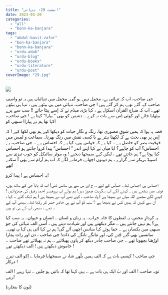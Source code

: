 ```yaml
---
title: "نشست 29: تنہائی!"
date: 2023-03-20
categories: 
  - "all"
  - "bonn-ka-banjara"
tags: 
  - "abdul-basit-zafar"
  - "bon-ka-banjara"
  - "bonn-ka-banjara"
  - "urdu-adab"
  - "urdu-blog"
  - "urdu-books"
  - "urdu-literature"
  - "urdu-post"
coverImage: "29.jpg"
---
```


![](images/29-300x225.jpg)

جی صاحب، اب کہ تنہائی ہے، محفل نہیں ہو گی۔ محفل میں تنہائیاں ہیں یہ تو واصف صاؔحب کہہ گئے تھے، ہم کر گئے ہیں ! جی صاحب، تنہائی میں ہی بیٹھے ہیں ، تنہا ہی بیٹھے تھے.. اب کہ منہاج القرآن اسکوؔل ہے ، کہا بڑی میڈم نے کہ اِسے پیٹا جائے !! سب سے پرے بیٹھایا جائے اور کوئی اِس سے بات نہ کرے .. دشمن کو بھی ” پیارا“ کہتا ہے ! جی صاحب، کہا تھا ہم نے پیارا! سبھی کو!

قصہ یہ ہوا کہ ہمیں شوقِ مصوری تھا، رنگ و نگارِ حیات کو دیکھا کیے ہم بھی لکھا کیے ! کہ اِس پر بھی بحث ہے کہ لکھنا بہتر ہے یا کسی نقش میں رنگ بھرنا.. سماعت و لمس میں فوقیت بصر کو حاصل ہے .. کیا ہے کہ حواس ہیں، کیا ہے کہ احساس ہے .. جی صاحب، ہے احساس؟ آپ کو چاہیے؟ ابا میاں نے کہا اپنے اندر ” احساس“ پیدا کرو! جانتے ہو احساس کیا ہوتا ہے؟ ہم جانتے تھے ، لیکن کہے سمجھا دیجیے ! وہ موٹر سائیکل کو خوب تیزی سے اسپیڈ بریکر سے گزارے ، ہم دونوں اچھلے، فرمانے لگے کہ اب ہم آرام سے بھی آ سکتے تھے!

یہ احساس ہے ! پیدا کرو!

احساس ہی احساس تھا.. حساّس کے لیے .. ح اور س سے ہی سانس تھی! اب کہ بابا ؔجی کے ساتھ ہوں، قونیہ میں بیٹھے ہیں ۔ کہنے لگے آپ سگریٹ چھوڑ دیں! ہم بولے آپ پروفیسر احمد رفیقؔ کی چھڑوائیں ! کہنے لگے مجھے اللہ میاں نے بھیجا ہے ! واہ صاحب ، کہے تھے آپ نے بھیجا ہے ! ہم دُبک گئے .. کہا ، اُن سے کہیں کہ ہمیں کس نے بھیجا ہے ؟ سب کو آپ نے ہی حاضرِ حشر کر رکھا تھا.. سبھی آپ کے تھے ، سبھی آپ کے ہی تو ہیں ..

یہ کردارِ محض، یہ لفظوں کا خانہ خراب.. یہ زبان و لسان .. انسان و حیوان.. یہ سب کیا ہے؟ ہم نہیں جانتے ہیں .. مگر دیکھتے ہیں اور شہادت دیتے ہیں ، اُسی الف تنہائی کی جو سبھی میں یکساں ہے .. خفا ہوئے کہا سانس اچھی آئے گی! ہم نے کہا آئی ہی کہا ں تھی.. سانسیں بھی گنے چُنے کی، اور مانگے تانگے کی ذات! جی صاحب ، دن اور رات ہمارا اوڑھنا بچھونا تھے .. جی صاحب چادر دیکھ کر پاوں پھیلائیے .. ہم نہ پھیلائے تھے صاحب .. خاموش دیکھتے ہیں ! الف دیکھتے تھے !

جی صاحب ! کیسی بات ہے کہ الف ہمیں بلُھے شاہ نے سمجھایا فرمایا ؎ اِکو الف تیرے درکار !

توبہ صاحب ! الف اور بٰ ایک ہی بات ہے .. یہی کہنا تھا کہ باتیں ہو چلیں .. تنہا رہیے ! الف رہیے!

(بَون کا بنجارہ)
